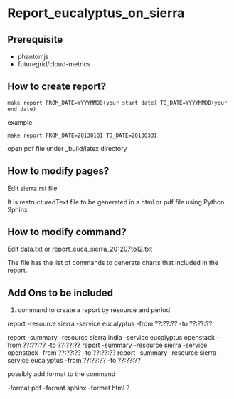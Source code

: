 Report_eucalyptus_on_sierra
===========================

Prerequisite
------------
- phantomjs
- futuregrid/cloud-metrics

How to create report?
---------------------
``make report FROM_DATE=YYYYMMDD(your start date) TO_DATE=YYYYMMDD(your end date)``

example.

``make report FROM_DATE=20130101 TO_DATE=20130331``

open pdf file under _build/latex directory

How to modify pages?
--------------------

Edit sierra.rst file

It is restructuredText file to be generated in a html or pdf file using Python Sphinx

How to modify command?
----------------------

Edit data.txt or report_euca_sierra_201207to12.txt

The file has the list of commands to generate charts that included in the report.

Add Ons to be included
-----------------------

1) command to create a report by resource and period

report -resource sierra -service eucalyptus -from ??:??:?? -to ??:??:?? 

report -summary -resource sierra india -service eucalyptus openstack -from ??:??:?? -to ??:??:?? 
report -summary -resource sierra -service openstack -from ??:??:?? -to ??:??:?? 
report -summary -resource sierra -service eucalyptus -from ??:??:?? -to ??:??:?? 


possibly add format to the command 

-format pdf
-format sphinx
-format html       ?
